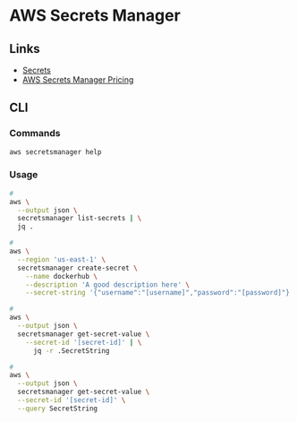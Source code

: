 # AWS Secrets Manager

<!--
https://github.com/sotoiwa/eks-gitops-sample
-->

## Links

- [Secrets](https://console.aws.amazon.com/secretsmanager/home?region=us-east-1#!/listSecrets)
- [AWS Secrets Manager Pricing](https://aws.amazon.com/secrets-manager/pricing/)

## CLI

### Commands

```sh
aws secretsmanager help
```

### Usage

```sh
#
aws \
  --output json \
  secretsmanager list-secrets | \
  jq .

#
aws \
  --region 'us-east-1' \
  secretsmanager create-secret \
    --name dockerhub \
    --description 'A good description here' \
    --secret-string '{"username":"[username]","password":"[password]"}'

#
aws \
  --output json \
  secretsmanager get-secret-value \
    --secret-id '[secret-id]' | \
      jq -r .SecretString

#
aws \
  --output json \
  secretsmanager get-secret-value \
  --secret-id '[secret-id]' \
  --query SecretString
```

<!-- ### Tips

#####

```sh
dockerconfigjson=$(kubectl create secret docker-registry mysecret \
  --docker-server https://index.docker.io/v1/ \
  --docker-username [username] \
  --docker-password [password] \
  --dry-run='client' \
  -o json \
    | jq -r '.data.".dockerconfigjson"' | \
      base64 -d)

aws secretsmanager create-secret \
  --region 'us-east-1' \
  --name dockerconfigjson \
  --description '' \
  --secret-string $dockerconfigjson
``` -->
